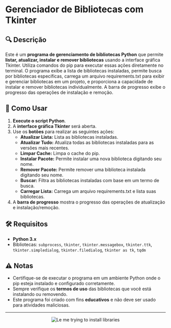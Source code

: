 # Gerenciador de Bibliotecas com Tkinter

## 🔍 Descrição
Este é um **programa de gerenciamento de bibliotecas Python** que permite **listar, atualizar, instalar e remover bibliotecas** usando a interface gráfica Tkinter. Utiliza comandos do pip para executar essas ações diretamente no terminal. O programa exibe a lista de bibliotecas instaladas, permite busca por bibliotecas específicas, carrega um arquivo requirements.txt para exibir e gerenciar bibliotecas em um projeto, e proporciona a capacidade de instalar e remover bibliotecas individualmente. A barra de progresso exibe o progresso das operações de instalação e remoção.

## 🚀 Como Usar
1. **Execute o script Python**.
2. A **interface gráfica Tkinter** será aberta.
3. Use os **botões** para realizar as seguintes ações:
   - **Atualizar Lista:** Lista as bibliotecas instaladas.
   - **Atualizar Tudo:** Atualiza todas as bibliotecas instaladas para as versões mais recentes.
   - **Limpar Cache:** Limpa o cache do pip.
   - **Instalar Pacote:** Permite instalar uma nova biblioteca digitando seu nome.
   - **Remover Pacote:** Permite remover uma biblioteca instalada digitando seu nome.
   - **Buscar:** Filtra as bibliotecas instaladas com base em um termo de busca.
   - **Carregar Lista:** Carrega um arquivo requirements.txt e lista suas bibliotecas.
4. A **barra de progresso** mostra o progresso das operações de atualização e instalação/remoção.

## 🛠️ Requisitos
- **Python 3.x**
- Bibliotecas: `subprocess`, `tkinter`, `tkinter.messagebox`, `tkinter.ttk`, `tkinter.simpledialog`, `tkinter.filedialog`, `tkinter as tk`, `tqdm`

## ⚠️ Notas
- Certifique-se de executar o programa em um ambiente Python onde o pip esteja instalado e configurado corretamente.
- Sempre verifique os **termos de uso** das bibliotecas que você está instalando ou removendo.
- Este programa foi criado com fins **educativos** e não deve ser usado para atividades maliciosas.

---

<p align="center">
  <img src="https://media.giphy.com/media/xT9IgG50Fb7Mi0prBC/giphy.gif" alt="Le me trying to install libraries"/>
</p>
